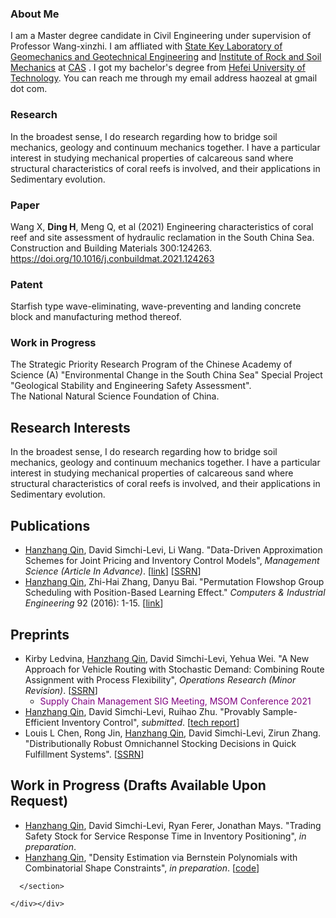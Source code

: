 ### About Me
      
I am a Master degree candidate in Civil Engineering under supervision of Professor Wang-xinzhi. I am affliated with <a href="http://www.sklgme.org/">State Key Laboratory of Geomechanics and Geotechnical Engineering</a> and <a href="http://www.whrsm.ac.cn/">Institute of Rock and Soil Mechanics</a> at <a href="http://www.cas.ac.cn/">CAS</a> . I got my bachelor's degree from <a href="https://www.hfut.edu.cn/">Hefei University of Technology</a>. You can reach me through my email address haozeal at gmail dot com.


### Research

In the broadest sense, I do research regarding how to bridge soil mechanics, geology and continuum mechanics together. I have a particular interest in studying mechanical properties of calcareous sand where structural characteristics of coral reefs is involved, and their applications in Sedimentary evolution.

### Paper

Wang X, <b>Ding H</b>, Meng Q, et al (2021) Engineering characteristics of coral reef and site assessment of hydraulic reclamation in the South China Sea. Construction and Building Materials 300:124263. <a href="https://www.sciencedirect.com/science/article/pii/S0950061821020225">https://doi.org/10.1016/j.conbuildmat.2021.124263</a>

### Patent

Starfish type wave-eliminating, wave-preventing and landing concrete block and manufacturing method thereof.

          
### Work in Progress

The Strategic Priority Research Program of the Chinese Academy of Science (A) "Environmental Change in the South China Sea" Special Project "Geological Stability and Engineering Safety Assessment".<br>The National Natural Science Foundation of China.



  
  <div class="article-content">
  <div class="field field-name-body field-type-text-with-summary field-label-hidden"><div class="field-items"><div class="field-item even" property="content:encoded"><h2><strong>Research Interests</strong></h2>
<p>In the broadest sense, I do research regarding how to bridge soil mechanics, geology and continuum mechanics together. I have a particular interest in studying mechanical properties of calcareous sand where structural characteristics of coral reefs is involved, and their applications in Sedimentary evolution.&nbsp;</p>
<h2><strong>Publications</strong></h2>
<ul><li><u>Hanzhang Qin</u>, David Simchi-Levi, Li Wang. "Data-Driven Approximation Schemes for Joint Pricing and Inventory Control Models",&nbsp;<em>Management Science (Article In Advance)</em>. [<a href="https://pubsonline.informs.org/doi/10.1287/mnsc.2021.4212">link</a>] [<a href="http://papers.ssrn.com/sol3/papers.cfm?abstract_id=3354358">SSRN</a>]</li>
<li><u>Hanzhang Qin</u>, Zhi-Hai Zhang, Danyu Bai. "Permutation Flowshop Group Scheduling with Position-Based Learning Effect."&nbsp;<em>Computers &amp; Industrial Engineering</em>&nbsp;92 (2016): 1-15. [<a href="http://www.sciencedirect.com/science/article/abs/pii/S0360835215004714">link</a>]</li>
</ul><h2><strong>Preprints</strong></h2>
<ul><li>Kirby Ledvina,&nbsp;<u>Hanzhang Qin</u>,<strong>&nbsp;</strong>David Simchi-Levi, Yehua Wei. "A New Approach for Vehicle Routing with Stochastic Demand: Combining Route Assignment with Process Flexibility",&nbsp;<em>Operations Research (Minor Revision)</em>. [<a href="http://papers.ssrn.com/sol3/papers.cfm?abstract_id=3656374">SSRN</a>]
<ul><li><span style="color:#800080;">Supply Chain Management SIG Meeting, MSOM Conference 2021</span></li>
</ul></li>
<li><u>Hanzhang Qin</u>, David Simchi-Levi, Ruihao Zhu. "Provably Sample-Efficient Inventory Control",&nbsp;<em>submitted</em>. [<a href="/sites/default/files/documents/l4dcsample_full.pdf">tech report</a>]</li>
<li>Louis L Chen, Rong Jin,&nbsp;<u>Hanzhang Qin</u>, David Simchi-Levi, Zirun Zhang. "Distributionally Robust Omnichannel Stocking Decisions in Quick Fulfillment Systems". [<a href="http://papers.ssrn.com/sol3/papers.cfm?abstract_id=3383881">SSRN</a>]</li>
</ul><h2><strong>Work in Progress </strong>(Drafts Available Upon Request)</h2>
<ul><li><u>Hanzhang Qin</u>, David Simchi-Levi, Ryan Ferer, Jonathan Mays. "Trading Safety Stock for Service Response Time in Inventory Positioning",&nbsp;<em>in preparation</em>.&nbsp;</li>
<li><u>Hanzhang Qin</u>,&nbsp;"Density Estimation via Bernstein Polynomials with Combinatorial Shape Constraints",&nbsp;<em>in preparation</em>. [<a href="https://github.com/visuddhi/UnivariateDensityEstimate.jl">code</a>]</li>
</ul></div></div></div>  </div>

  
  
</article>
    </div>
  </div>
</div>
  </div>
</div>

        
      </section>

    </div></div>

        
  </div></div>
